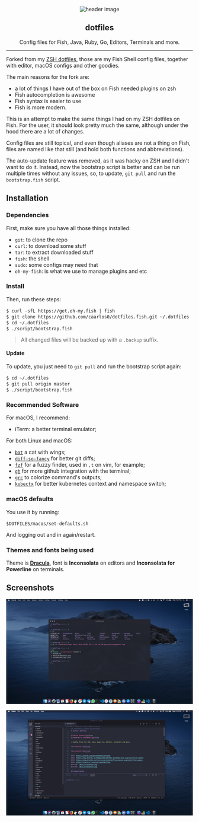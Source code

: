 <p align="center">
  <img alt="header image" src="https://raw.githubusercontent.com/caarlos0/dotfiles.fish/master/docs/header.svg" height="350" />
  <h2 align="center">dotfiles</h2>
  <p align="center">Config files for Fish, Java, Ruby, Go, Editors, Terminals and more.</p>
</p>

---

Forked from my [ZSH dotfiles](https://github.com/caarlos0/dotfiles), those are
my Fish Shell config files, together with editor, macOS configs and other
goodies.

The main reasons for the fork are:

- a lot of things I have out of the box on Fish needed plugins on zsh
- Fish autocompletion is awesome
- Fish syntax is easier to use
- Fish is more modern.

This is an attempt to make the same things I had on my ZSH dotfiles on Fish.
For the user, it should look pretty much the same, although under the hood
there are a lot of changes.

Config files are still topical, and even though aliases are not a thing on Fish,
files are named like that still (and hold both functions and abbreviations).

The auto-update feature was removed, as it was hacky on ZSH and I didn't want to
do it. Instead, now the bootstrap script is better and can be run multiple times
without any issues, so, to update, `git pull` and run the `bootstrap.fish`
script.

## Installation

### Dependencies

First, make sure you have all those things installed:

- `git`: to clone the repo
- `curl`: to download some stuff
- `tar`: to extract downloaded stuff
- `fish`: the shell
- `sudo`: some configs may need that
- `oh-my-fish`: is what we use to manage plugins and etc

### Install

Then, run these steps:

```console
$ curl -sfL https://get.oh-my.fish | fish
$ git clone https://github.com/caarlos0/dotfiles.fish.git ~/.dotfiles
$ cd ~/.dotfiles
$ ./script/bootstrap.fish
```

> All changed files will be backed up with a `.backup` suffix.

#### Update

To update, you just need to `git pull` and run the bootstrap script again:

```console
$ cd ~/.dotfiles
$ git pull origin master
$ ./script/bootstrap.fish
```

### Recommended Software

For macOS, I recommend:

- iTerm: a better terminal emulator;

For both Linux and macOS:

- [`bat`](https://github.com/sharkdp/bat) a cat with wings;
- [`diff-so-fancy`](https://github.com/so-fancy/diff-so-fancy) for better git diffs;
- [`fzf`](https://github.com/junegunn/fzf) for a fuzzy finder, used in `,t` on vim, for example;
- [`gh`](https://github.com/cli/cli) for more github integration with the terminal;
- [`grc`](https://github.com/garabik/grc) to colorize command's outputs;
- [`kubectx`](https://github.com/ahmetb/kubectx) for better kubernetes context and namespace switch;

### macOS defaults

You use it by running:

```console
$DOTFILES/macos/set-defaults.sh
```

And logging out and in again/restart.

### Themes and fonts being used

Theme is **[Dracula](https://draculatheme.com)**, font is **Inconsolata** on
editors and **Inconsolata for Powerline** on terminals.

## Screenshots

![screenshot 1][scrn1]

![screenshot 2][scrn2]

[scrn1]: /docs/screenshot1.png
[scrn2]: /docs/screenshot2.png
